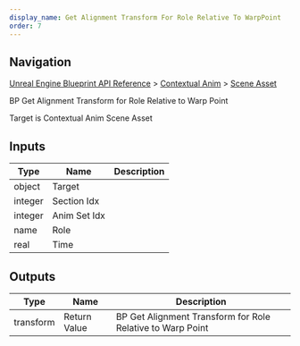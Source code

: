 ```yaml
---
display_name: Get Alignment Transform For Role Relative To WarpPoint
order: 7
---
```

## Navigation

[Unreal Engine Blueprint API Reference](https://dev.epicgames.com/documentation/en-us/unreal-engine/BlueprintAPI) > [Contextual Anim](https://dev.epicgames.com/documentation/en-us/unreal-engine/BlueprintAPI/ContextualAnim) > [Scene Asset](https://dev.epicgames.com/documentation/en-us/unreal-engine/BlueprintAPI/ContextualAnim/SceneAsset)

BP Get Alignment Transform for Role Relative to Warp Point

Target is Contextual Anim Scene Asset

## Inputs

| Type | Name | Description |
| --- | --- | --- |
| object | Target |  |
| integer | Section Idx |  |
| integer | Anim Set Idx |  |
| name | Role |  |
| real | Time |  |

## Outputs

| Type | Name | Description |
| --- | --- | --- |
| transform | Return Value | BP Get Alignment Transform for Role Relative to Warp Point |
